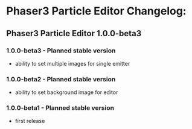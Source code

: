 # Phaser3 Particle Editor Changelog:

## Phaser3 Particle Editor 1.0.0-beta3

### 1.0.0-beta3 - Planned stable version

- ability to set multiple images for single emitter

### 1.0.0-beta2 - Planned stable version

- ability to set background image for editor

### 1.0.0-beta1 - Planned stable version

- first release
